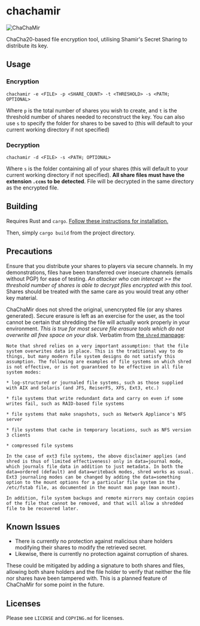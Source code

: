 # chachamir

![ChaChaMir](https://ross.exposed/img/ccm_w_text.png "ChaChaMir")

ChaCha20-based file encryption tool, utilising Shamir's Secret Sharing to distribute its key.

## Usage

### Encryption

`chachamir -e <FILE> -p <SHARE_COUNT> -t <THRESHOLD> -s <PATH; OPTIONAL>`

Where `p` is the total number of shares you wish to create, and `t` is the threshold number of shares needed to reconstruct the key. You can also use `s` to specify the folder for shares to be saved to (this will default to your current working directory if not specified)

### Decryption

`chachamir -d <FILE> -s <PATH; OPTIONAL>`

Where `s` is the folder containing all of your shares (this will default to your current working directory if not specified). **All share files must have the extension `.ccms` to be detected**. File will be decrypted in the same directory as the encrypted file.

## Building

Requires Rust and `cargo`. [Follow these instructions for installation.](https://doc.rust-lang.org/book/ch01-01-installation.html#installation)

Then, simply `cargo build` from the project directory.

## Precautions

Ensure that you distribute your shares to players via secure channels. In my demonstrations, files have been transferred over insecure channels (emails without PGP) for ease of testing. *An attacker who can intercept >= the threshold number of shares is able to decrypt files encrypted with this tool*. Shares should be treated with the same care as you would treat any other key material.

ChaChaMir does not shred the original, unencrypted file (or any shares generated). Secure erasure is left as an exercise for the user, as the tool cannot be certain that shredding the file will actually work properly in your environment. *This is true for most secure file erasure tools which do not overwrite all free space on your disk*. Verbatim from [the `shred` manpage](https://linux.die.net/man/1/shred):

```
Note that shred relies on a very important assumption: that the file system overwrites data in place. This is the traditional way to do things, but many modern file system designs do not satisfy this assumption. The following are examples of file systems on which shred is not effective, or is not guaranteed to be effective in all file system modes:

* log-structured or journaled file systems, such as those supplied with AIX and Solaris (and JFS, ReiserFS, XFS, Ext3, etc.)

* file systems that write redundant data and carry on even if some writes fail, such as RAID-based file systems

* file systems that make snapshots, such as Network Appliance's NFS server

* file systems that cache in temporary locations, such as NFS version 3 clients

* compressed file systems

In the case of ext3 file systems, the above disclaimer applies (and shred is thus of limited effectiveness) only in data=journal mode, which journals file data in addition to just metadata. In both the data=ordered (default) and data=writeback modes, shred works as usual. Ext3 journaling modes can be changed by adding the data=something option to the mount options for a particular file system in the /etc/fstab file, as documented in the mount man page (man mount).

In addition, file system backups and remote mirrors may contain copies of the file that cannot be removed, and that will allow a shredded file to be recovered later. 
```

## Known Issues

* There is currently no protection against malicious share holders modifying their shares to modify the retrieved secret.
* Likewise, there is currently no protection against corruption of shares.

These could be mitigated by adding a signature to both shares and files, allowing both share holders and the file holder to verify that neither the file nor shares have been tampered with. This is a planned feature of ChaChaMir for some point in the future.

## Licenses

Please see `LICENSE` and `COPYING.md` for licenses.